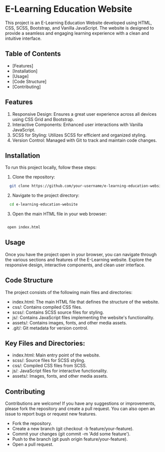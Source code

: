# E-Learning Education Website

This project is an E-Learning Education Website developed using HTML, CSS, SCSS, Bootstrap, and Vanilla JavaScript. The website is designed to provide a seamless and engaging learning experience with a clean and intuitive interface.

## Table of Contents
- [Features]
- [Installation]
- [Usage]
- [Code Structure]
- [Contributing]

## Features

1. Responsive Design: Ensures a great user experience across all devices using CSS Grid and Bootstrap.
2. Interactive Components: Enhanced user interactions with Vanilla JavaScript.
3. SCSS for Styling: Utilizes SCSS for efficient and organized styling.
4. Version Control: Managed with Git to track and maintain code changes.
   
## Installation
To run this project locally, follow these steps:

1. Clone the repository:

```bash
  git clone https://github.com/your-username/e-learning-education-website.git
```

2. Navigate to the project directory:

```bash
  cd e-learning-education-website
```

3. Open the main HTML file in your web browser:

```bash

 open index.html
```

## Usage

Once you have the project open in your browser, you can navigate through the various sections and features of the E-Learning website. Explore the responsive design, interactive components, and clean user interface.

## Code Structure

The project consists of the following main files and directories:

- index.html: The main HTML file that defines the structure of the website.
- css/: Contains compiled CSS files.
- scss/: Contains SCSS source files for styling.
- js/: Contains JavaScript files implementing the website's functionality.
- assets/: Contains images, fonts, and other media assets.
- .git/: Git metadata for version control.

## Key Files and Directories:

- index.html: Main entry point of the website.
- scss/: Source files for SCSS styling.
- css/: Compiled CSS files from SCSS.
- js/: JavaScript files for interactive functionality.
- assets/: Images, fonts, and other media assets.
  
## Contributing

Contributions are welcome! If you have any suggestions or improvements, please fork the repository and create a pull request. You can also open an issue to report bugs or request new features.

- Fork the repository.
- Create a new branch (git checkout -b feature/your-feature).
- Commit your changes (git commit -m 'Add some feature').
- Push to the branch (git push origin feature/your-feature).
- Open a pull request.

